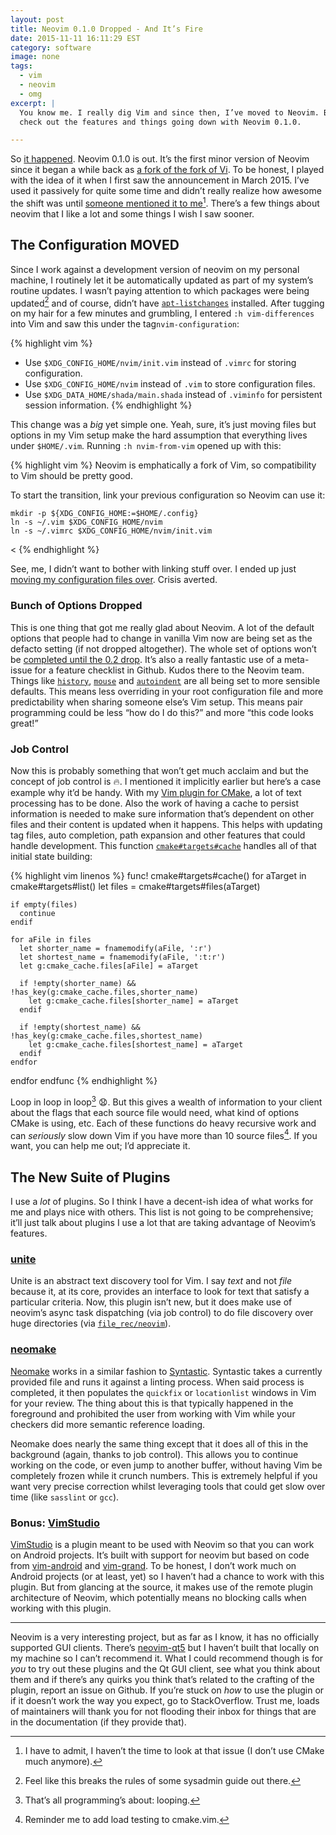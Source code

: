 ```yaml
---
layout: post
title: Neovim 0.1.0 Dropped - And It’s Fire
date: 2015-11-11 16:11:29 EST
category: software
image: none
tags:
  - vim
  - neovim
  - omg
excerpt: |
  You know me. I really dig Vim and since then, I’ve moved to Neovim. But son,
  check out the features and things going down with Neovim 0.1.0.

---
```


So [it happened][1]. Neovim 0.1.0 is out. It’s the first minor version of
Neovim since it began a while back as [a fork of the fork of Vi][2]. To be
honest, I played with the idea of it when I first saw the announcement in March
2015. I’ve used it passively for quite some time and didn’t really realize how
awesome the shift was until [someone mentioned it to me][3][^1]. There’s a few
things about neovim that I like a lot and some things I wish I saw sooner.

## The Configuration MOVED

Since I work against a development version of neovim on my personal machine, I
routinely let it be automatically updated as part of my system’s routine
updates. I wasn’t paying attention to which packages were being updated[^2] and
of course, didn’t have [`apt-listchanges`][4] installed. After tugging on my
hair for a few minutes and grumbling, I entered `:h vim-differences` into Vim
and saw this under the tag`nvim-configuration`:

{% highlight vim %}
- Use `$XDG_CONFIG_HOME/nvim/init.vim` instead of `.vimrc` for storing
  configuration.
- Use `$XDG_CONFIG_HOME/nvim` instead of `.vim` to store configuration files.
- Use `$XDG_DATA_HOME/shada/main.shada` instead of `.viminfo` for persistent
  session information.
{% endhighlight %}

This change was a _big_ yet simple one. Yeah, sure, it’s just moving files but options
in my Vim setup make the hard assumption that everything lives under `$HOME/.vim`.
Running `:h nvim-from-vim` opened up with this:

{% highlight vim %}
Neovim is emphatically a fork of Vim, so compatibility to Vim should be pretty
good.

To start the transition, link your previous configuration so Neovim can use
it:
>
    mkdir -p ${XDG_CONFIG_HOME:=$HOME/.config}
    ln -s ~/.vim $XDG_CONFIG_HOME/nvim
    ln -s ~/.vimrc $XDG_CONFIG_HOME/nvim/init.vim
<
{% endhighlight %}

See, me, I didn’t want to bother with linking stuff over. I ended up just [moving
my configuration files over][5]. Crisis averted.

### Bunch of Options Dropped

This is one thing that got me really glad about Neovim. A lot of the default
options that people had to change in vanilla Vim now are being set as the
defacto setting (if not dropped altogether). The whole set of options won’t be
[completed until the 0.2 drop][6]. It’s also a really fantastic use of a
meta-issue for a feature checklist in Github. Kudos there to the Neovim team.
Things like [`history`][7], [`mouse`][8] and [`autoindent`][9] are all being
set to more sensible defaults. This means less overriding in your root
configuration file and more predictability when sharing someone else’s Vim
setup. This means pair programming could be less “how do I do this?” and more
“this code looks great!”

### Job Control

Now this is probably something that won’t get much acclaim and but the concept
of job control is :fire:. I mentioned it implicitly earlier but here’s a case
example why it’d be handy. With my [Vim plugin for CMake][10], a lot of text
processing has to be done. Also the work of having a cache to persist
information is needed to make sure information that’s dependent on other files
and their content is updated when it happens. This helps with updating tag
files, auto completion, path expansion and other features that could handle
development. This function [`cmake#targets#cache`][10] handles all of that
initial state building:

{% highlight vim linenos %}
func! cmake#targets#cache()
  for aTarget in cmake#targets#list()
    let files = cmake#targets#files(aTarget)

    if empty(files)
      continue
    endif

    for aFile in files
      let shorter_name = fnamemodify(aFile, ':r')
      let shortest_name = fnamemodify(aFile, ':t:r')
      let g:cmake_cache.files[aFile] = aTarget

      if !empty(shorter_name) && !has_key(g:cmake_cache.files,shorter_name)
        let g:cmake_cache.files[shorter_name] = aTarget
      endif

      if !empty(shortest_name) && !has_key(g:cmake_cache.files,shortest_name)
        let g:cmake_cache.files[shortest_name] = aTarget
      endif
    endfor
  endfor
endfunc
{% endhighlight %}

Loop in loop in loop[^3] :anguished:. But this gives a wealth of information to
your client about the flags that each source file would need, what kind of
options CMake is using, etc. Each of these functions do heavy recursive work and
can _seriously_ slow down Vim if you have more than 10 source files[^4]. If you
want, you can help me out; I’d appreciate it.

## The New Suite of Plugins

I use a _lot_ of plugins. So I think I have a decent-ish idea of what works for
me and plays nice with others. This list is not going to be comprehensive; it’ll
just talk about plugins I use a lot that are taking advantage of Neovim’s
features.

### [unite][12]
Unite is an abstract text discovery tool for Vim. I say _text_ and not _file_
because it, at its core, provides an interface to look for text that satisfy a
particular criteria. Now, this plugin isn’t new, but it does make use of neovim’s
async task dispatching (via job control) to do file discovery over huge directories
(via [`file_rec/neovim`][15]).

### [neomake][13]
[Neomake][13] works in a similar fashion to [Syntastic][14]. Syntastic takes a
currently provided file and runs it against a linting process. When said process
is completed, it then populates the `quickfix` or `locationlist` windows in Vim
for your review. The thing about this is that typically happened in the
foreground and prohibited the user from working with Vim while your checkers did more
semantic reference loading.

Neomake does nearly the same thing except that it does all of this in the
background (again, thanks to job control). This allows you to continue working
on the code, or even jump to another buffer, without having Vim be completely
frozen while it crunch numbers. This is extremely helpful if you want very
precise correction whilst leveraging tools that could get slow over time
(like `sasslint` or `gcc`).

### Bonus: [VimStudio][16]
[VimStudio][16] is a plugin meant to be used with Neovim so that you can work on
Android projects. It’s built with support for neovim but based on code from
[vim-android][17] and [vim-grand][18]. To be honest, I don’t work much on
Android projects (or at least, yet) so I haven’t had a chance to work with this
plugin. But from glancing at the source, it makes use of the remote plugin
architecture of Neovim, which potentially means no blocking calls when working
with this plugin.

---

Neovim is a very interesting project, but as far as I know, it has no officially
supported GUI clients. There’s [neovim-qt5][19] but I haven’t built that locally
on my machine so I can’t recommend it. What I could recommend though is for
_you_ to try out these plugins and the Qt GUI client, see what you think about
them and if there’s any quirks you think that’s related to the crafting of the
plugin, report an issue on Github. If you’re stuck on _how_ to use the plugin or
if it doesn’t work the way you expect, go to StackOverflow. Trust me, loads of
maintainers will thank you for not flooding their inbox for things that are in
the documentation (if they provide that).

[1]: https://github.com/neovim/neovim/releases/tag/v0.1.0
[2]: https://github.com/neovim/neovim/wiki/Introduction#motivation
[3]: https://github.com/neovim/neovim/issues/2888
[4]: https://packages.debian.org/squeeze/apt-listchanges
[5]: https://github.com/jalcine/vimrc/commit/15f76c783525a2dbf783beb98f7c400e008bb880
[6]: https://github.com/neovim/neovim/issues/2676
[7]: https://neovim.io/doc/user/options.html#%27history%27
[8]: https://neovim.io/doc/user/options.html#%27mouse%27
[9]: https://neovim.io/doc/user/options.html#%27autoindent%27
[10]: https://github.com/jalcine/cmake.vim/blob/b041397ff94c4e7d4fbe06f48fc64764eccb0a04/autoload/cmake/targets.vim#L191-L213
[11]: https://gist.github.com/languitar/7543cd8457449b3366af#file-gistfile1-txt-L83-L99
[12]: https://github.com/Shougo/unite.vim
[13]: https://github.com/benekastah/neomake
[14]: https://github.com/scrooloose/syntastic
[15]: https://github.com/Shougo/unite.vim/blob/a25a0324d9664da1ae392c861539fd389e2c1a9b/doc/unite.txt#L2100
[16]: https://github.com/DonnieWest/VimStudio
[17]: https://github.com/hsanson/vim-android
[18]: https://github.com/meonlol/vim-grand
[19]: https://github.com/equalsraf/neovim-qt
[^1]: I have to admit, I haven’t the time to look at that issue (I don’t use CMake much anymore).
[^2]: Feel like this breaks the rules of some sysadmin guide out there.
[^3]: That’s all programming’s about: looping.
[^4]: Reminder me to add load testing to cmake.vim.

